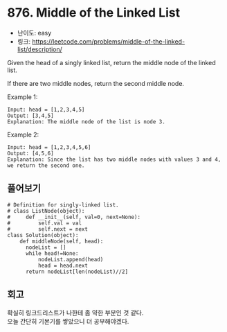 # 876. Middle of the Linked List

- 난이도: easy
- 링크: https://leetcode.com/problems/middle-of-the-linked-list/description/

Given the head of a singly linked list, return the middle node of the linked list.

If there are two middle nodes, return the second middle node.

 

Example 1:

```
Input: head = [1,2,3,4,5]
Output: [3,4,5]
Explanation: The middle node of the list is node 3.
```

Example 2:

```
Input: head = [1,2,3,4,5,6]
Output: [4,5,6]
Explanation: Since the list has two middle nodes with values 3 and 4, we return the second one.
```

## 풀어보기
```
# Definition for singly-linked list.
# class ListNode(object):
#     def __init__(self, val=0, next=None):
#         self.val = val
#         self.next = next
class Solution(object):
    def middleNode(self, head):
      nodeList = []
      while head!=None:
          nodeList.append(head)
          head = head.next
      return nodeList[len(nodeList)//2]
```

## 회고

확실히 링크드리스트가 나한테 좀 약한 부분인 것 같다.  
오늘 간단히 기본기를 쌓았으니 더 공부해야겠다.
